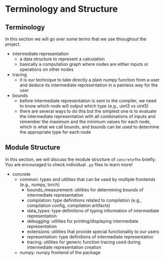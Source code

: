 # Terminology and Structure

## Terminology

In this section we will go over some terms that we use throughout the project.

- intermediate representation
    - a data structure to represent a calculation
    - basically a computation graph where nodes are either inputs or operations on other nodes
- tracing
    - it is our technique to take directly a plain numpy function from a user and deduce its intermediate representation in a painless way for the user
- bounds
    - before intermediate representation is sent to the compiler, we need to know which node will output which type (e.g., uint3 vs uint5)
    - there are several ways to do this but the simplest one is to evaluate the intermediate representation with all combinations of inputs and remember the maximum and the minimum values for each node, which is what we call bounds, and bounds can be used to determine the appropriate type for each node

## Module Structure

In this section, we will discuss the module structure of `concretefhe` briefly. You are encouraged to check individual `.py` files to learn more!

- concrete
    - common: types and utilities that can be used by multiple frontends (e.g., numpy, torch)
      - bounds_measurement: utilities for determining bounds of intermediate representation
      - compilation: type definitions related to compilation (e.g., compilation config, compilation artifacts)
      - data_types: type definitions of typing information of intermediate representation
      - debugging: utilities for printing/displaying intermediate representation
      - extensions: utilities that provide special functionality to our users
      - representation: type definitions of intermediate representation
      - tracing: utilities for generic function tracing used during intermediate representation creation
    - numpy: numpy frontend of the package

